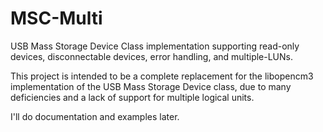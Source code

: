 # MSC-Multi

USB Mass Storage Device Class implementation supporting read-only devices, disconnectable devices, error handling, and multiple-LUNs.

This project is intended to be a complete replacement for the libopencm3 implementation of the USB Mass Storage Device class, due to many deficiencies and a lack of support for multiple logical units.

I'll do documentation and examples later.
